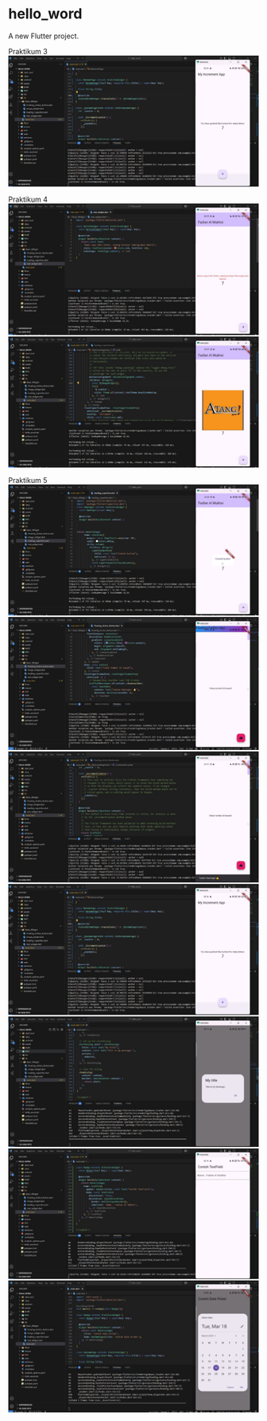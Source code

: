 # hello_word

A new Flutter project.

Praktikum 3
![Schrenshoot Hello Word](IMG/01.jpg)

Praktikum 4
![Schrenshoot Hello Word](IMG/02.jpg)
![Schrenshoot Hello Word](IMG/03.jpg)

Praktikum 5
![Schrenshoot Hello Word](IMG/04.jpg)
![Schrenshoot Hello Word](IMG/05.1.jpg)
![Schrenshoot Hello Word](IMG/05.2.jpg)
![Schrenshoot Hello Word](IMG/06.jpg)
![Schrenshoot Hello Word](IMG/07.jpg)
![Schrenshoot Hello Word](IMG/08.jpg)
![Schrenshoot Hello Word](IMG/09.jpg)
